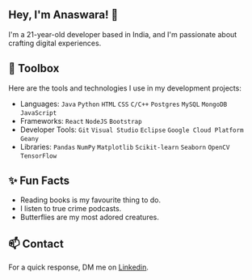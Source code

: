 ## Hey, I'm Anaswara! 👋

I'm a 21-year-old developer based in India, and I'm passionate about crafting digital experiences.

## 🧰 Toolbox
Here are the tools and technologies I use in my development projects:
- Languages: `Java` `Python` `HTML` `CSS` `C/C++` `Postgres` `MySQL` `MongoDB` `JavaScript`
- Frameworks: `React` `NodeJS` `Bootstrap`
- Developer Tools: `Git` `Visual Studio` `Eclipse` `Google Cloud Platform` `Geany`
- Libraries: `Pandas` `NumPy` `Matplotlib` `Scikit-learn` `Seaborn` `OpenCV` `TensorFlow`

## ✨ Fun Facts
- Reading books is my favourite thing to do.
- I listen to true crime podcasts.
- Butterflies are my most adored creatures.

## 📫 Contact
For a quick response, DM me on [Linkedin](https://www.linkedin.com/in/anaswara-surendran/).

